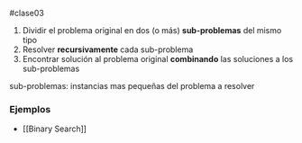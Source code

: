 #clase03 

1. Dividir el problema original en dos (o más) **sub-problemas** del mismo tipo
2. Resolver **recursivamente** cada sub-problema
3. Encontrar solución al problema original **combinando** las soluciones a los sub-problemas

sub-problemas: instancias mas pequeñas del problema a resolver

### Ejemplos
- [[Binary Search]]